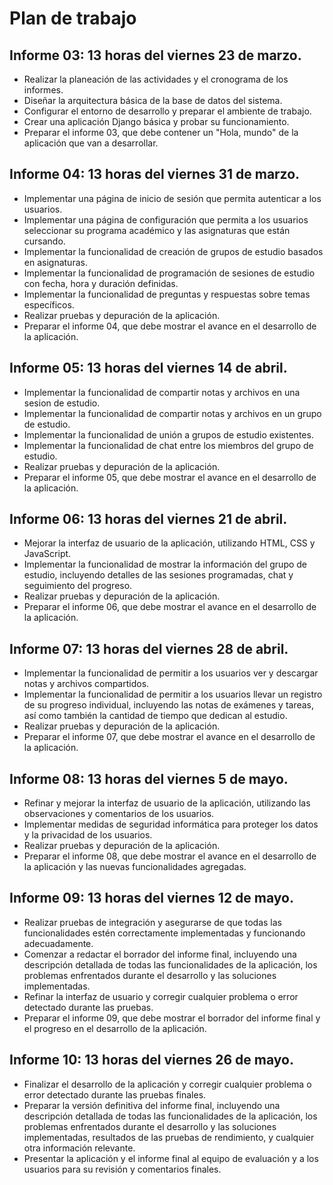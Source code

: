 # Plan de trabajo

## Informe 03: 13 horas del viernes 23 de marzo.

* Realizar la planeación de las actividades y el cronograma de los informes.
* Diseñar la arquitectura básica de la base de datos del sistema.
* Configurar el entorno de desarrollo y preparar el ambiente de trabajo.
* Crear una aplicación Django básica y probar su funcionamiento.
* Preparar el informe 03, que debe contener un "Hola, mundo" de la aplicación que van a desarrollar.

## Informe 04: 13 horas del viernes 31 de marzo.

* Implementar una página de inicio de sesión que permita autenticar a los usuarios.
* Implementar una página de configuración que permita a los usuarios seleccionar su programa académico y las asignaturas que están cursando.
* Implementar la funcionalidad de creación de grupos de estudio basados en asignaturas.
* Implementar la funcionalidad de programación de sesiones de estudio con fecha, hora y duración definidas.
* Implementar la funcionalidad de preguntas y respuestas sobre temas específicos.
* Realizar pruebas y depuración de la aplicación.
* Preparar el informe 04, que debe mostrar el avance en el desarrollo de la aplicación.

## Informe 05: 13 horas del viernes 14 de abril.

* Implementar la funcionalidad de compartir notas y archivos en una sesion de estudio.
* Implementar la funcionalidad de compartir notas y archivos en un grupo de estudio.
* Implementar la funcionalidad de unión a grupos de estudio existentes.
* Implementar la funcionalidad de chat entre los miembros del grupo de estudio.
* Realizar pruebas y depuración de la aplicación.
* Preparar el informe 05, que debe mostrar el avance en el desarrollo de la aplicación.

## Informe 06: 13 horas del viernes 21 de abril.

* Mejorar la interfaz de usuario de la aplicación, utilizando HTML, CSS y JavaScript.
* Implementar la funcionalidad de mostrar la información del grupo de estudio, incluyendo detalles de las sesiones programadas, chat y seguimiento del progreso.
* Realizar pruebas y depuración de la aplicación.
* Preparar el informe 06, que debe mostrar el avance en el desarrollo de la aplicación.

## Informe 07: 13 horas del viernes 28 de abril.

* Implementar la funcionalidad de permitir a los usuarios ver y descargar notas y archivos compartidos.
* Implementar la funcionalidad de permitir a los usuarios llevar un registro de su progreso individual, incluyendo las notas de exámenes y tareas, así como también la cantidad de tiempo que dedican al estudio.
* Realizar pruebas y depuración de la aplicación.
* Preparar el informe 07, que debe mostrar el avance en el desarrollo de la aplicación.

## Informe 08: 13 horas del viernes 5 de mayo.

* Refinar y mejorar la interfaz de usuario de la aplicación, utilizando las observaciones y comentarios de los usuarios.
* Implementar medidas de seguridad informática para proteger los datos y la privacidad de los usuarios.
* Realizar pruebas y depuración de la aplicación.
* Preparar el informe 08, que debe mostrar el avance en el desarrollo de la aplicación y las nuevas funcionalidades agregadas.

## Informe 09: 13 horas del viernes 12 de mayo.

* Realizar pruebas de integración y asegurarse de que todas las funcionalidades estén correctamente implementadas y funcionando adecuadamente.
* Comenzar a redactar el borrador del informe final, incluyendo una descripción detallada de todas las funcionalidades de la aplicación, los problemas enfrentados durante el desarrollo y las soluciones implementadas.
* Refinar la interfaz de usuario y corregir cualquier problema o error detectado durante las pruebas.
* Preparar el informe 09, que debe mostrar el borrador del informe final y el progreso en el desarrollo de la aplicación.

## Informe 10: 13 horas del viernes 26 de mayo.

* Finalizar el desarrollo de la aplicación y corregir cualquier problema o error detectado durante las pruebas finales.
* Preparar la versión definitiva del informe final, incluyendo una descripción detallada de todas las funcionalidades de la aplicación, los problemas enfrentados durante el desarrollo y las soluciones implementadas, resultados de las pruebas de rendimiento, y cualquier otra información relevante.
* Presentar la aplicación y el informe final al equipo de evaluación y a los usuarios para su revisión y comentarios finales.
